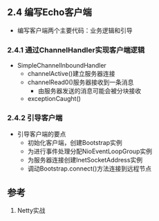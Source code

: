 ## 2.4  编写Echo客户端

* 编写客户端两个主要代码：业务逻辑和引导

### 2.4.1  通过ChannelHandler实现客户端逻辑

* SimpleChannelInboundHandler
  * channelActive()建立服务器连接
  * channelRead0()服务器接收到一条消息
    * 由服务器发送的消息可能会被分块接收
  * exceptionCaught()

### 2.4.2  引导客户端

* 引导客户端的要点
  * 初始化客户端，创建Bootstrap实例
  * 为进行事件处理分配NioEventLoopGroup实例
  * 为服务器连接创建InetSocketAddress实例
  * 调动Bootstrap.connect()方法连接到远程节点

## 参考

1.  Netty实战